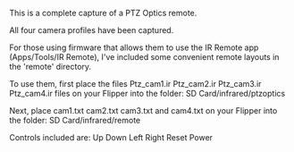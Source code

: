 This is a complete capture of a PTZ Optics remote.

All four camera profiles have been captured.

For those using firmware that allows them to use the IR Remote app (Apps/Tools/IR Remote), I've included some convenient remote layouts in the 'remote' directory.

To use them, first place the files Ptz_cam1.ir Ptz_cam2.ir Ptz_cam3.ir Ptz_cam4.ir files on your Flipper into the folder:
SD Card/infrared/ptzoptics

Next, place cam1.txt cam2.txt cam3.txt and cam4.txt on your Flipper into the folder:
SD Card/infrared/remote

Controls included are:
Up
Down
Left 
Right
Reset
Power

